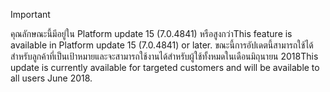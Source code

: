 > [!IMPORTANT]
> <span data-ttu-id="e68cd-101">คุณลักษณะนี้มีอยู่ใน Platform update 15 (7.0.4841) หรือสูงกว่า</span><span class="sxs-lookup"><span data-stu-id="e68cd-101">This feature is available in Platform update 15 (7.0.4841) or later.</span></span> <span data-ttu-id="e68cd-102">ขณะนี้การอัปเดตนี้สามารถใช้ได้สำหรับลูกค้าที่เป็นเป้าหมายและจะสามารถใช้งานได้สำหรับผู้ใช้ทั้งหมดในเดือนมิถุนายน 2018</span><span class="sxs-lookup"><span data-stu-id="e68cd-102">This update is currently available for targeted customers and will be available to all users June 2018.</span></span>

